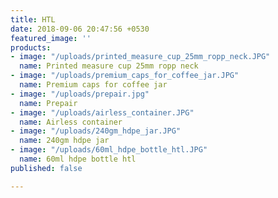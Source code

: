 ```yaml
---
title: HTL
date: 2018-09-06 20:47:56 +0530
featured_image: ''
products:
- image: "/uploads/printed_measure_cup_25mm_ropp_neck.JPG"
  name: Printed measure cup 25mm ropp neck
- image: "/uploads/premium_caps_for_coffee_jar.JPG"
  name: Premium caps for coffee jar
- image: "/uploads/prepair.jpg"
  name: Prepair
- image: "/uploads/airless_container.JPG"
  name: Airless container
- image: "/uploads/240gm_hdpe_jar.JPG"
  name: 240gm hdpe jar
- image: "/uploads/60ml_hdpe_bottle_htl.JPG"
  name: 60ml hdpe bottle htl
published: false

---
```

